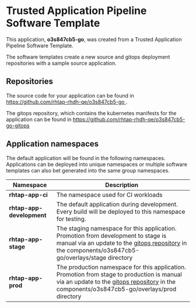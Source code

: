 # Trusted Application Pipeline Software Template

This application, **o3s847cb5-go**, was created from a Trusted Application Pipeline Software Template.

The software templates create a new source and gitops deployment repositories with a sample source application. 

## Repositories

The source code for your application can be found in [https://github.com/rhtap-rhdh-qe/o3s847cb5-go ](https://github.com/rhtap-rhdh-qe/o3s847cb5-go ).
 
The gitops repository, which contains the kubernetes manifests for the application can be found in 
[https://github.com/rhtap-rhdh-qe/o3s847cb5-go-gitops ](https://github.com/rhtap-rhdh-qe/o3s847cb5-go-gitops ) 

## Application namespaces 

The default application will be found in the following namespaces. Applications can be deployed into unique namespaces or multiple software templates can also bet generated into the same group namespaces.  

|  Namespace   |  Description   |  
| -------- | -------- |
| **rhtap-app-ci** | The namespace used for CI workloads |
| **rhtap-app-development** | The default application during development. Every build will be deployed to this namespace for testing. |
| **rhtap-app-stage** | The staging namespace for this application. Promotion from development to stage is manual via an update to the [gitops repository](https://github.com/rhtap-rhdh-qe/o3s847cb5-go-gitops ) in the components/o3s847cb5-go/overlays/stage directory |
| **rhtap-app-prod** | The production namespace for this application. Promotion from stage to production is manual via an update to the [gitops repository](https://github.com/rhtap-rhdh-qe/o3s847cb5-go-gitops ) in the components/o3s847cb5-go/overlays/prod directory |
